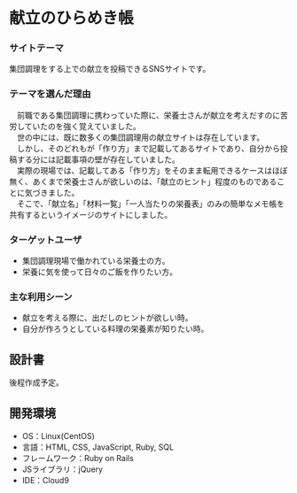 # 献立のひらめき帳

### サイトテーマ
集団調理をする上での献立を投稿できるSNSサイトです。

### テーマを選んだ理由
 　前職である集団調理に携わっていた際に、栄養士さんが献立を考えだすのに苦労していたのを強く覚えていました。  
 　世の中には、既に数多くの集団調理用の献立サイトは存在しています。  
 　しかし、そのどれもが「作り方」まで記載してあるサイトであり、自分から投稿する分には記載事項の壁が存在していました。  
 　実際の現場では、記載してある「作り方」をそのまま転用できるケースはほぼ無く、あくまで栄養士さんが欲しいのは、「献立のヒント」程度のものであることに気づきました。  
 　そこで、「献立名」「材料一覧」「一人当たりの栄養表」のみの簡単なメモ帳を共有するというイメージのサイトにしました。  

### ターゲットユーザ
- 集団調理現場で働かれている栄養士の方。
- 栄養に気を使って日々のご飯を作りたい方。

### 主な利用シーン
- 献立を考える際に、出だしのヒントが欲しい時。
- 自分が作ろうとしている料理の栄養素が知りたい時。

## 設計書
後程作成予定。

## 開発環境
- OS：Linux(CentOS)
- 言語：HTML, CSS, JavaScript, Ruby, SQL
- フレームワーク：Ruby on Rails
- JSライブラリ：jQuery
- IDE：Cloud9